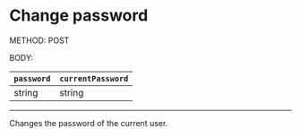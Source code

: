 # Change password 

METHOD: POST

BODY:

| `password` | `currentPassword` |
| - | - |
| string | string |

___

Changes the password of the current user.